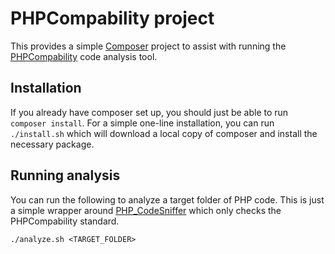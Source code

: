# PHPCompability project

This provides a simple [Composer](https://getcomposer.org/) project to assist with running the [PHPCompability](https://github.com/PHPCompatibility/PHPCompatibility) code analysis tool.

## Installation

If you already have composer set up, you should just be able to run `composer install`.
For a simple one-line installation, you can run `./install.sh` which will download a local copy of composer and install the necessary package.

## Running analysis

You can run the following to analyze a target folder of PHP code.
This is just a simple wrapper around [PHP_CodeSniffer](squizlabs/PHP_CodeSniffer) which only checks the PHPCompability standard.

    ./analyze.sh <TARGET_FOLDER>
